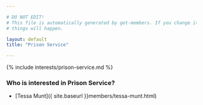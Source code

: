```yaml
---

# DO NOT EDIT!
# This file is automatically generated by get-members. If you change it, bad
# things will happen.

layout: default
title: "Prison Service"

---
```


{% include interests/prison-service.md %}

### Who is interested in Prison Service?


* [Tessa Munt]({ site.baseurl }}members/tessa-munt.html)

